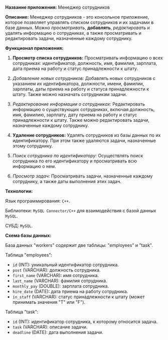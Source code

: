 **Название приложения:** Менеджер сотрудников

**Описание:** Менеджер сотрудников - это консольное приложение, которое позволяет управлять списком сотрудников и их задачами в базе данных. Можно *просматривать*, **добавлять**, _редактировать_ и удалять информацию о сотрудниках, а также просматривать и редактировать задачи, назначенные каждому сотруднику.

**Функционал приложения:**

1. **Просмотр списка сотрудников:** Просматривать информацию о всех сотрудниках: идентификатор, должность, имя, фамилия, зарплата, дата приема на работу и статус принадлежности к штату.

2. *Добавление новых сотрудников:* Добавлять новых сотрудников с указанием их идентификатора, должности, имени, фамилии, зарплаты, даты приема на работу и статуса принадлежности к штату. Также можно назначать сотрудникам задачи.

3. _Редактирование информации о сотрудниках:_ Редактировать информацию о существующих сотрудниках, включая должность, имя, фамилию, зарплату, дату приема на работу и статус принадлежности к штату. Также можно редактировать задачи, назначенные каждому сотруднику.

4. **Удаление сотрудников:** Удалять сотрудников из базы данных по их идентификатору. При этом также удаляются задачи, назначенные этому сотруднику.

5. *Поиск сотрудника по идентификатору:* Осуществлять поиск сотрудника по его идентификатору и просматривать всю информацию о нем.

6. _Просмотр задач:_ Просматривать задачи, назначенные каждому сотруднику, а также даты выполнения этих задач.

**Технологии:**

Язык программирования: `C++`.

Библиотеки: `MySQL Connector/C++` для взаимодействия с базой данных `MySQL`.

СУБД: `MySQL`.

**Схема базы данных:**

База данных "workers" содержит две таблицы: "employees" и "task".

Таблица "employees":

- `id` (INT): уникальный идентификатор сотрудника.
- `post` (VARCHAR): должность сотрудника.
- `first_name` (VARCHAR): имя сотрудника.
- `last_name` (VARCHAR): фамилия сотрудника.
- `monthly_pay` (DOUBLE): зарплата сотрудника.
- `hire_date` (DATE): дата приема на работу сотрудника.
- `in_staff` (VARCHAR): статус принадлежности к штату (может принимать значения "T" или "F").

Таблица "task":

- `id` (INT): идентификатор сотрудника, к которому относится задача.
- `task` (VARCHAR): описание задачи.
- `deadline` (DATE): дата выполнения задачи.

